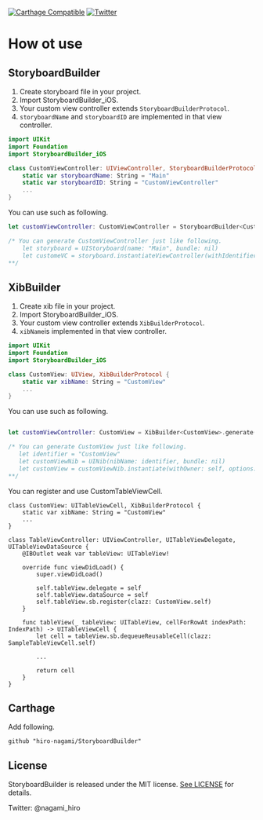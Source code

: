 [![Carthage Compatible](https://img.shields.io/badge/Carthage-compatible-4BC51D.svg?style=flat)](https://github.com/Carthage/Carthage)
[![Twitter](https://img.shields.io/badge/twitter-@nagami_hiro-blue.svg?style=flat)](https://twitter.com/nagami_hiro)

# How ot use
## StoryboardBuilder

1. Create storyboard file in your project.
2. Import StoryboardBuilder_iOS.
3. Your custom view controller extends `StoryboardBuilderProtocol`.
4. `storyboardName` and `storyboardID` are implemented in that view controller.
```swift
import UIKit
import Foundation
import StoryboardBuilder_iOS

class CustomViewController: UIViewController, StoryboardBuilderProtocol {
    static var storyboardName: String = "Main"
    static var storyboardID: String = "CustomViewController"
    ...
}
```

You can use such as following.
```swift
let customViewController: CustomViewController = StoryboardBuilder<CustomViewController>.generate()

/* You can generate CustomViewController just like following.
    let storyboard = UIStoryboard(name: "Main", bundle: nil)
    let customeVC = storyboard.instantiateViewController(withIdentifier: "CustomViewController") as! CustomViewController
**/
```

## XibBuilder

1. Create xib file in your project.
2. Import StoryboardBuilder_iOS.
3. Your custom view controller extends `XibBuilderProtocol`.
4. `xibName`is implemented in that view controller.
```swift
import UIKit
import Foundation
import StoryboardBuilder_iOS

class CustomView: UIView, XibBuilderProtocol {
    static var xibName: String = "CustomView"
    ...
}
```

You can use such as following.
```swift

let customViewController: CustomView = XibBuilder<CustomView>.generate()

/* You can generate CustomView just like following.
   let identifier = "CustomView"
   let customViewNib = UINib(nibName: identifier, bundle: nil)
   let customView = customViewNib.instantiate(withOwner: self, options: nil).first as! CustomView
**/

```

You can register and use CustomTableViewCell.

```
class CustomView: UITableViewCell, XibBuilderProtocol {
    static var xibName: String = "CustomView"
    ...
}

class TableViewController: UIViewController, UITableViewDelegate, UITableViewDataSource {
    @IBOutlet weak var tableView: UITableView!

    override func viewDidLoad() {
        super.viewDidLoad()
        
        self.tableView.delegate = self
        self.tableView.dataSource = self
        self.tableView.sb.register(clazz: CustomView.self)
    }
    
    func tableView(_ tableView: UITableView, cellForRowAt indexPath: IndexPath) -> UITableViewCell {
        let cell = tableView.sb.dequeueReusableCell(clazz: SampleTableViewCell.self)

        ...
        
        return cell
    }
}
```

## Carthage
Add following.
```
github "hiro-nagami/StoryboardBuilder"
```

## License
StoryboardBuilder is released under the MIT license. [See LICENSE](https://github.com/hiro-nagami/StoryboardBuilder/blob/master/LICENSE) for details.

Twitter: @nagami_hiro
